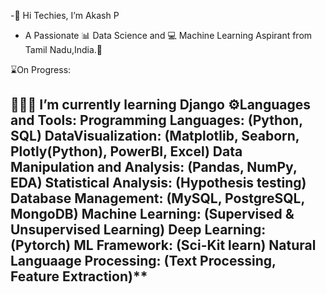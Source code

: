 -👋 Hi Techies, I’m Akash P
- A Passionate 📊 Data Science and 💻 Machine Learning Aspirant from Tamil Nadu,India.📍


⌛On Progress:

👨🏻‍💻 I’m currently learning Django
⚙️Languages and Tools:
 Programming Languages: (Python, SQL) 
**DataVisualization:** (Matplotlib, Seaborn, Plotly(Python), PowerBI, Excel)
**Data Manipulation and Analysis:** (Pandas, NumPy, EDA)
**Statistical Analysis:** (Hypothesis testing) 
**Database Management:** (MySQL, PostgreSQL, MongoDB)
**Machine Learning:** (Supervised & Unsupervised Learning)
**Deep Learning:** (Pytorch)
**ML Framework:** (Sci-Kit learn)
**Natural Languaage Processing:** (Text Processing, Feature Extraction)**
-

<!---
akash25600/akash25600 is a ✨ special ✨ repository because its `README.md` (this file) appears on your GitHub profile.
You can click the Preview link to take a look at your changes.
--->
